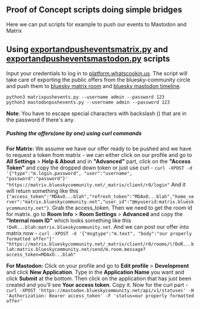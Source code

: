 ## Proof of Concept scripts doing simple bridges

Here we can put scripts for example to push our events to Mastodon and Matrix

## Using [exportandpusheventsmatrix.py](aozora/WORKING_GROUPS/Bridge_PoCs/exportandpusheventsmatrix.py) and [exportandpusheventsmastodon.py](aozora/WORKING_GROUPS/Bridge_PoCs/exportandpusheventsmastodon.py) scripts

Input your credentials to log in to [platform.whatscookin.us](#). The script will take care of exporting the public offers from the bluesky-community circle and push them to [bluesky matrix room](https://app.element.io/?pk_vid=d33b8aa8461c79051645255095d13fbf#/room/#matrix-bluesky:matrix.blueskycommunity.net) and [bluesky mastodon timeline](https://mastodon.blueskycommunity.net/web/timelines/public/local).

```
python3 matrixpushevents.py --username admin --password 123
python3 mastodonpushevents.py --username admin --password 123
```

**Note**: You have to escape special characters with backslash (\) that are in the password if there's any.

##### Pushing the offers(one by one) using curl commands

**For Matrix:**
We assume we have our offer ready to be pushed and we have to request a token from matrix - we can either click on our profile and go to **All Settings** > **Help & About** and in **"Advanced"** part, click on the **"Access Token"** and copy the dropped down token or just use curl - `curl -XPOST -d '{"type":"m.login.password", "user":"username", "password":"password"}' "https://matrix.blueskycommunity.net/_matrix/client/r0/login"` And it will return something like this `{"access_token":"MDAxO...blah","refresh_token":"MDAxO...blah","home_server":"matrix.blueskycommunity.net","user_id":"@myuserid:matrix.blueskycommunity.net"}`. Grab the access_token.
Then we need to get the room id for matrix. go to **Room Info** > **Room Settings** > **Advanced** and copy the **"Internal room ID"** which looks something like this `!DoR...blah:matrix.blueskycommunity.net`.
And we can post our offer into matrix now - `curl -XPOST -d '{"msgtype":"m.text", "body":"our properly formatted offer"}' "https://matrix.blueskycommunity.net/_matrix/client/r0/rooms/\!DoR...blah:matrix.blueskycommunity.net/send/m.room.message?access_token=MDAxO...blah"`

**For Mastodon:**
Click on your profile and go to **Edit profile** > **Development** and click **New Application**. Type in the **Application Name** you want and click **Submit** at the bottom. Then click on the application that has just been created and you'll see **Your access token**. Copy it.
Now for the curl part - `curl -XPOST 'https://mastodon.blueskycommunity.net/api/v1/statuses' -H 'Authorization: Bearer access_token' -F 'status=our properly formatted offer'`
